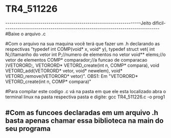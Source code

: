 # TR4_511226


------------------------------------------------------------------Jeito dificil----------------------------------------------------------------------------
#Baixe o arquivo .c

#Com o arquivo na sua maquina você terá que fazer um .h declarando as respectivas "typedef int COMP(void* x, void* y), typedef struct vet{
	int N;//tamanho do vetor
	int P;//numero de elementos no vetor
	void** elems;//o vetor de elementos
	COMP* comparador;//a funcao de comparacao
}VETORORD;, 
VETORORD* VETORD_create(int n, COMP* compara), void VETORD_add(VETORORD* vetor, void* newelem), void* VETORD_remove(VETORORD* vetor)". OBS1: Em "VETORORD* VETORD_create(int n, COMP* compara)"

#Para compilar este codigo .c vá na pasta em que ele esta localizado abra o terminal linux na pasta respectiva pasta e digite: gcc TR4_511226.c -o prog1

#Com as funcoes declaradas em um arquivo .h basta apenas chamar essa biblioteca na main do seu programa
-----------------------------------------------------------------------------------------------------------------------------------------------------------

